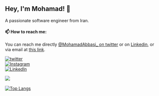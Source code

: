 ## Hey, I'm Mohamad! 👋

A passionate software engineer from Iran.

#### 📫 How to reach me:

You can reach me directly [@MohamadAbbasi\_ on twitter](https://twitter.com/MohamadAbbasi_) or on [Linkedin](https://www.linkedin.com/in/AbbasiMohamad/), or via email at [this link](mailto:m.abbasi.72@gmail.com).

[![twitter](https://img.shields.io/twitter/follow/MohamadAbbasi_?label=followers&logo=twitter&color=%23007ec6&style=plastic)](https://twitter.com/MohamadAbbasi_)  
[![Instagram](https://img.shields.io/badge/Instagram%20Page-Follow-E4405F?logo=instagram)](https://www.instagram.com/mohamad.the.great)  
[![LinkedIn](https://img.shields.io/badge/LinkedIn-Follow-0077B5?logo=linkedin)](https://www.linkedin.com/in/AbbasiMohamad)

![](https://github-readme-stats.vercel.app/api?username=AbbasiMohamad&count_private=true&theme=radical&show_icons=true) 

[![Top Langs](https://github-readme-stats.vercel.app/api/top-langs/?username=AbbasiMohamad&hide=html,blade,handlebars,php,css,javascript,scss&layout=compact&theme=radical)](https://github.com/anuraghazra/github-readme-stats)